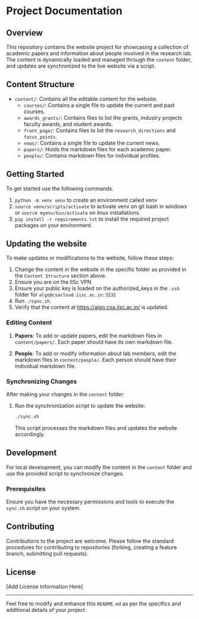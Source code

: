 
# Project Documentation

## Overview

This repository contains the website project for showcasing a collection of academic papers and information about 
people involved in the research lab. The content is dynamically loaded and managed through the `content` folder, and updates are synchronized to the live website via a script.

## Content Structure

- `content/`: Contains all the editable content for the website.
    - `courses/`: Contains a single file to update the current and past courses.
    - `awards_grants/`: Contains files to list the grants, industry projects faculty awards, and student awards.
    - `front_page/`: Contains files to list the `research_directions` and `focus_points`.
    - `news/`: Contains a single file to update the current news.
    - `papers/`: Holds the markdown files for each academic paper.
    - `people/`: Contains markdown files for individual profiles.

## Getting Started

To get started use the following commands.
1. `python -m venv venv` to create an environment called venv
2. `source venv/scripts/activate` to activate venv on git bash in windows or `source myenv/bin/activate` on linux installations.
3. `pip install -r requirements.txt` to install the required project packages on your environment.


## Updating the website

To make updates or modifications to the website, follow these steps:
1. Change the content in the website in the specific folder as provided in the `Content Structure` section above.
2. Ensure you are on the IISc VPN
3. Ensure your public key is loaded on the authorized_keys in the `.ssh` folder for `algo@csacloud.iisc.ac.in:3232`
4. Run `./sync.sh`.
5. Verify that the content at https://algo.csa.iisc.ac.in/ is updated.



### Editing Content

1. **Papers**: To add or update papers, edit the markdown files in `content/papers/`. Each paper should have its own markdown file.

2. **People**: To add or modify information about lab members, edit the markdown files in `content/people/`. Each person should have their individual markdown file.

### Synchronizing Changes

After making your changes in the `content` folder:

1. Run the synchronization script to update the website:

   ```bash
   ./sync.sh
   ```

   This script processes the markdown files and updates the website accordingly.

## Development

For local development, you can modify the content in the `content` folder and use the provided script to synchronize changes.

### Prerequisites

Ensure you have the necessary permissions and tools to execute the `sync.sh` script on your system.

## Contributing

Contributions to the project are welcome. Please follow the standard procedures for contributing to repositories (forking, creating a feature branch, submitting pull requests).

## License

[Add License Information Here]

---

Feel free to modify and enhance this `README.md` as per the specifics and additional details of your project.